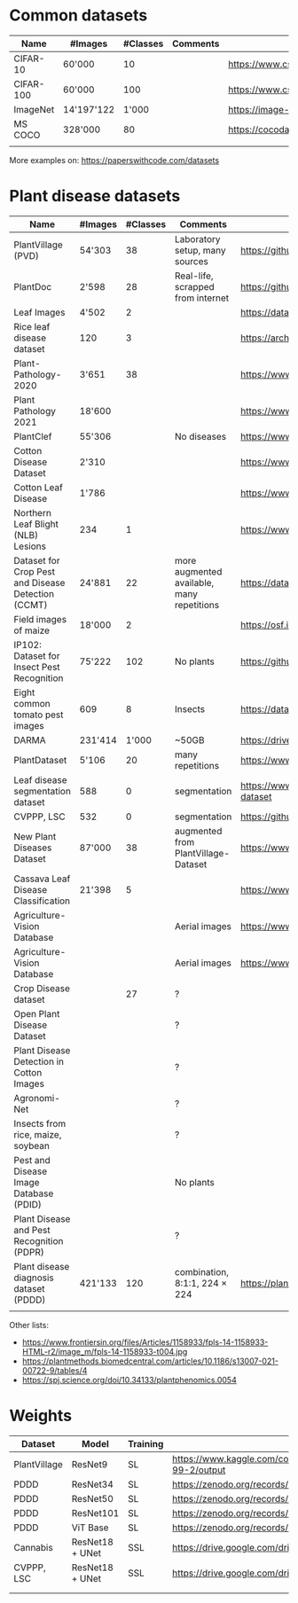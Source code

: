 # Common datasets

| Name      | #Images    | #Classes | Comments | Links                                       |
| --------- | ---------- | -------- | -------- | ------------------------------------------- |
| CIFAR-10  | 60'000     | 10       |          | https://www.cs.toronto.edu/~kriz/cifar.html |
| CIFAR-100 | 60'000     | 100      |          | https://www.cs.toronto.edu/~kriz/cifar.html |
| ImageNet  | 14'197'122 | 1'000    |          | https://image-net.org/index.php             |
| MS COCO   | 328'000    | 80       |          | https://cocodataset.org/                    |
|           |            |          |          |                                             |

More examples on: https://paperswithcode.com/datasets

# Plant disease datasets

| Name                                               | #Images | #Classes | Comments                                   | Link                                                                             |
| -------------------------------------------------- | ------- | -------- | ------------------------------------------ | -------------------------------------------------------------------------------- |
| PlantVillage (PVD)                                 | 54'303  | 38       | Laboratory setup, many sources             | https://github.com/spMohanty/PlantVillage-Dataset                                |
| PlantDoc                                           | 2'598   | 28       | Real-life, scrapped from internet          | https://github.com/pratikkayal/PlantDoc-Dataset                                  |
| Leaf Images                                        | 4'502   | 2        |                                            | https://data.mendeley.com/datasets/hb74ynkjcn/1                                  |
| Rice leaf disease dataset                          | 120     | 3        |                                            | https://archive.ics.uci.edu/ml/datasets/Rice+Leaf+Diseases                       |
| Plant-Pathology-2020                               | 3'651   | 38       |                                            | https://www.kaggle.com/c/plant-pathology-2020-fgvc7/data                         |
| Plant Pathology 2021                               | 18'600  |          |                                            | https://www.kaggle.com/competitions/plant-pathology-2021-fgvc8/data              |
| PlantClef                                          | 55'306  |          | No diseases                                | https://www.aicrowd.com/clef_tasks/83/task_dataset_files?challenge_id=1009       |
| Cotton Disease Dataset                             | 2'310   |          |                                            | https://www.kaggle.com/datasets/janmejaybhoi/cotton-disease-dataset              |
| Cotton Leaf Disease                                | 1'786   |          |                                            | https://www.kaggle.com/datasets/raaavan/cottonleafinfection                      |
| Northern Leaf Blight (NLB) Lesions                 | 234     | 1        |                                            | https://www.scidb.cn/en/c/p00001                                                 |
| Dataset for Crop Pest and Disease Detection (CCMT) | 24'881  | 22       | more augmented available, many repetitions | https://data.mendeley.com/datasets/bwh3zbpkpv/1                                  |
| Field images of maize                              | 18'000  | 2        |                                            | https://osf.io/p67rz/                                                            |
| IP102: Dataset for Insect Pest Recognition         | 75'222  | 102      | No plants                                  | https://github.com/xpwu95/IP102                                                  |
| Eight common tomato pest images                    | 609     | 8        | Insects                                    | https://data.mendeley.com/datasets/s62zm6djd2/1                                  |
| DARMA                                              | 231'414 | 1'000    | ~50GB                                      | https://drive.google.com/drive/folders/13bOuB7U15CgYMm1vrd0jgtOXFwMlHqXf         |
| PlantDataset                                       | 5'106   | 20       | many repetitions                           | https://www.kaggle.com/datasets/duggudurgesh/plantdataset                        |
| Leaf disease segmentation dataset                  | 588     | 0        | segmentation                               | https://www.kaggle.com/datasets/fakhrealam9537/leaf-disease-segmentation-dataset |
| CVPPP, LSC                                         | 532     | 0        | segmentation                               | https://github.com/lxfhfut/Self-Supervised-Leaf-Segmentation                     |
| New Plant Diseases Dataset                         | 87'000  | 38       | augmented from PlantVillage-Dataset        | https://www.kaggle.com/datasets/vipoooool/new-plant-diseases-dataset/data        |
| Cassava Leaf Disease Classification                | 21'398  | 5        |                                            | https://www.kaggle.com/competitions/cassava-leaf-disease-classification          |
| Agriculture-Vision Database                        |         |          | Aerial images                              | https://www.agriculture-vision.com/agriculture-vision-2020/dataset               |
| Agriculture-Vision Database                        |         |          | Aerial images                              | https://www.agriculture-vision.com/agriculture-vision-2021/dataset-2021          |
| Crop Disease dataset                               |         | 27       | ?                                          |                                                                                  |
| Open Plant Disease Dataset                         |         |          | ?                                          |                                                                                  |
| Plant Disease Detection in Cotton Images           |         |          | ?                                          |                                                                                  |
| Agronomi-Net                                       |         |          | ?                                          |                                                                                  |
| Insects from rice, maize, soybean                  |         |          | ?                                          |                                                                                  |
| Pest and Disease Image Database (PDID)             |         |          | No plants                                  |                                                                                  |
| Plant Disease and Pest Recognition (PDPR)          |         |          | ?                                          |                                                                                  |
| Plant disease diagnosis dataset (PDDD)             | 421'133 | 120      | combination, 8:1:1, 224 × 224              | https://plantpad.samlab.cn/image_down.html                                       |
|                                                    |         |          |                                            |                                                                                  |

Other lists:

- https://www.frontiersin.org/files/Articles/1158933/fpls-14-1158933-HTML-r2/image_m/fpls-14-1158933-t004.jpg
- https://plantmethods.biomedcentral.com/articles/10.1186/s13007-021-00722-9/tables/4
- https://spj.science.org/doi/10.34133/plantphenomics.0054

# Weights

| Dataset      | Model           | Training | Link                                                                                     |
| ------------ | --------------- | -------- | ---------------------------------------------------------------------------------------- |
| PlantVillage | ResNet9         | SL       | https://www.kaggle.com/code/atharvaingle/plant-disease-classification-resnet-99-2/output |
| PDDD         | ResNet34        | SL       | https://zenodo.org/records/7890438                                                       |
| PDDD         | ResNet50        | SL       | https://zenodo.org/records/7890438                                                       |
| PDDD         | ResNet101       | SL       | https://zenodo.org/records/7890438                                                       |
| PDDD         | ViT Base        | SL       | https://zenodo.org/records/7890438                                                       |
| Cannabis     | ResNet18 + UNet | SSL      | https://drive.google.com/drive/folders/1zJBUnGh_A0xd4VZgkzx9ShC1XZ0ALaB6                 |
| CVPPP, LSC   | ResNet18 + UNet | SSL      | https://drive.google.com/drive/folders/1zJBUnGh_A0xd4VZgkzx9ShC1XZ0ALaB6                 |
|              |                 |          |                                                                                          |
|              |                 |          |                                                                                          |
